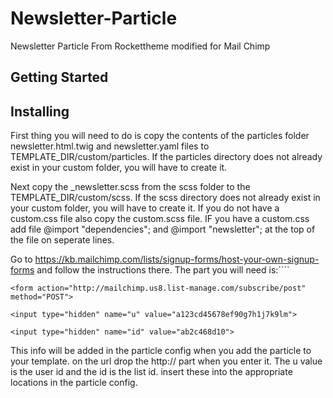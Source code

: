 # Newsletter-Particle
Newsletter Particle From Rockettheme modified for Mail Chimp

## Getting Started

## Installing

First thing you will need to do is copy the contents of the particles folder newsletter.html.twig and newsletter.yaml files to TEMPLATE_DIR/custom/particles. If the particles directory does not already exist in your custom folder, you will have to create it.

Next copy the _newsletter.scss from the scss folder to the TEMPLATE_DIR/custom/scss.  If the scss directory does not already exist in your custom folder, you will have to create it. If you do not have a custom.css file also copy the custom.scss file.  IF you have a custom.css add file @import "dependencies"; and @import "newsletter"; at the top of the file on seperate lines.
 
Go to https://kb.mailchimp.com/lists/signup-forms/host-your-own-signup-forms and follow the instructions there.  The part you will need is:````

```
<form action="http://mailchimp.us8.list-manage.com/subscribe/post" method="POST">

<input type="hidden" name="u" value="a123cd45678ef90g7h1j7k9lm">

<input type="hidden" name="id" value="ab2c468d10">
```

This info will be added in the particle config when you add the particle to your template.  on the url drop the http:// part when you enter it.  The u value is the user id and the id is the list id.  insert these into the appropriate locations in the particle config.

